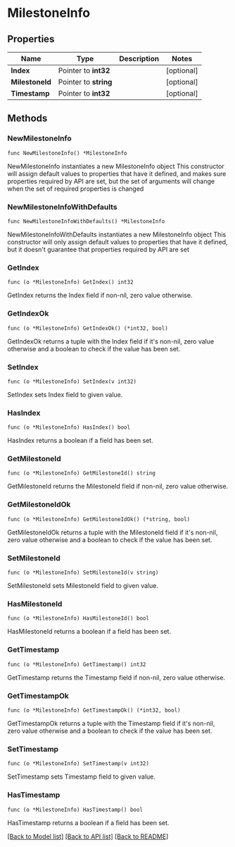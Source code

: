 # MilestoneInfo

## Properties

Name | Type | Description | Notes
------------ | ------------- | ------------- | -------------
**Index** | Pointer to **int32** |  | [optional] 
**MilestoneId** | Pointer to **string** |  | [optional] 
**Timestamp** | Pointer to **int32** |  | [optional] 

## Methods

### NewMilestoneInfo

`func NewMilestoneInfo() *MilestoneInfo`

NewMilestoneInfo instantiates a new MilestoneInfo object
This constructor will assign default values to properties that have it defined,
and makes sure properties required by API are set, but the set of arguments
will change when the set of required properties is changed

### NewMilestoneInfoWithDefaults

`func NewMilestoneInfoWithDefaults() *MilestoneInfo`

NewMilestoneInfoWithDefaults instantiates a new MilestoneInfo object
This constructor will only assign default values to properties that have it defined,
but it doesn't guarantee that properties required by API are set

### GetIndex

`func (o *MilestoneInfo) GetIndex() int32`

GetIndex returns the Index field if non-nil, zero value otherwise.

### GetIndexOk

`func (o *MilestoneInfo) GetIndexOk() (*int32, bool)`

GetIndexOk returns a tuple with the Index field if it's non-nil, zero value otherwise
and a boolean to check if the value has been set.

### SetIndex

`func (o *MilestoneInfo) SetIndex(v int32)`

SetIndex sets Index field to given value.

### HasIndex

`func (o *MilestoneInfo) HasIndex() bool`

HasIndex returns a boolean if a field has been set.

### GetMilestoneId

`func (o *MilestoneInfo) GetMilestoneId() string`

GetMilestoneId returns the MilestoneId field if non-nil, zero value otherwise.

### GetMilestoneIdOk

`func (o *MilestoneInfo) GetMilestoneIdOk() (*string, bool)`

GetMilestoneIdOk returns a tuple with the MilestoneId field if it's non-nil, zero value otherwise
and a boolean to check if the value has been set.

### SetMilestoneId

`func (o *MilestoneInfo) SetMilestoneId(v string)`

SetMilestoneId sets MilestoneId field to given value.

### HasMilestoneId

`func (o *MilestoneInfo) HasMilestoneId() bool`

HasMilestoneId returns a boolean if a field has been set.

### GetTimestamp

`func (o *MilestoneInfo) GetTimestamp() int32`

GetTimestamp returns the Timestamp field if non-nil, zero value otherwise.

### GetTimestampOk

`func (o *MilestoneInfo) GetTimestampOk() (*int32, bool)`

GetTimestampOk returns a tuple with the Timestamp field if it's non-nil, zero value otherwise
and a boolean to check if the value has been set.

### SetTimestamp

`func (o *MilestoneInfo) SetTimestamp(v int32)`

SetTimestamp sets Timestamp field to given value.

### HasTimestamp

`func (o *MilestoneInfo) HasTimestamp() bool`

HasTimestamp returns a boolean if a field has been set.


[[Back to Model list]](../README.md#documentation-for-models) [[Back to API list]](../README.md#documentation-for-api-endpoints) [[Back to README]](../README.md)


